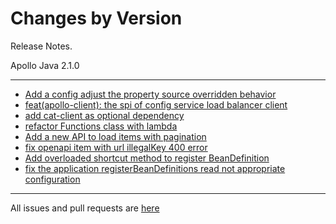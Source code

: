 Changes by Version
==================
Release Notes.

Apollo Java 2.1.0

------------------
* [Add a config adjust the property source overridden behavior](https://github.com/apolloconfig/apollo/pull/4409)
* [feat(apollo-client): the spi of config service load balancer client](https://github.com/apolloconfig/apollo/pull/4394)
* [add cat-client as optional dependency](https://github.com/apolloconfig/apollo/pull/4414)
* [refactor Functions class with lambda](https://github.com/apolloconfig/apollo/pull/4419)
* [Add a new API to load items with pagination](https://github.com/apolloconfig/apollo/pull/4468)
* [fix openapi item with url illegalKey 400 error](https://github.com/apolloconfig/apollo/pull/4549)
* [Add overloaded shortcut method to register BeanDefinition](https://github.com/apolloconfig/apollo/pull/4574)
* [fix the application registerBeanDefinitions read not appropriate configuration](https://github.com/apolloconfig/apollo-java/pull/3)

------------------
All issues and pull requests are [here](https://github.com/apolloconfig/apollo-java/milestone/1?closed=1)
